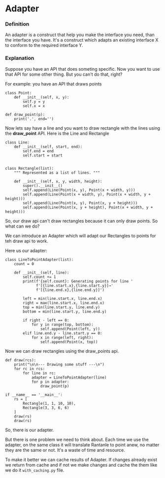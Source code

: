 # Adapter

### Definition
An adapter is a construct that help you make the interface you need, than the interface you have. It's a construct which adapts an existing interface X to conform to the required interface Y.

### Explanation
Suppose you have an API that does someting specific. Now you want to use that API for some other thing. But you can't do that, right?

For example: you have an API that draws points

```
class Point:
    def __init__(self, x, y):
        self.y = y
        self.x = x

def draw_point(p):
    print('.', end='')
```

Now lets say have a line and you want to draw rectangle with the lines using the **draw_point** API. Here is the Line and Rectangle

```
class Line:
    def __init__(self, start, end):
        self.end = end
        self.start = start


class Rectangle(list):
    """ Represented as a list of lines. """

    def __init__(self, x, y, width, height):
        super().__init__()
        self.append(Line(Point(x, y), Point(x + width, y)))
        self.append(Line(Point(x + width, y), Point(x + width, y + height)))
        self.append(Line(Point(x, y), Point(x, y + height)))
        self.append(Line(Point(x, y + height), Point(x + width, y + height)))
```

So, our draw api can't draw rectangles because it can only draw points. So what can we do?

We can introduce an Adapter which will adapt our Rectangles to points for teh draw api to work.

Here us our adapter:

```
class LineToPointAdapter(list):
    count = 0

    def __init__(self, line):
        self.count += 1
        print(f'{self.count}: Generating points for line '
              f'[{line.start.x},{line.start.y}]→'
              f'[{line.end.x},{line.end.y}]')

        left = min(line.start.x, line.end.x)
        right = max(line.start.x, line.end.x)
        top = min(line.start.y, line.end.y)
        bottom = min(line.start.y, line.end.y)

        if right - left == 0:
            for y in range(top, bottom):
                self.append(Point(left, y))
        elif line.end.y - line.start.y == 0:
            for x in range(left, right):
                self.append(Point(x, top))

```

Now we can draw rectangles using the draw_points api.


```
def draw(rcs):
    print("\n\n--- Drawing some stuff ---\n")
    for rc in rcs:
        for line in rc:
            adapter = LineToPointAdapter(line)
            for p in adapter:
                draw_point(p)

if __name__ == '__main__':
    rs = [
        Rectangle(1, 1, 10, 10),
        Rectangle(3, 3, 6, 6)
    ]
    draw(rs)
    draw(rs)
```

So, there is our adapter.

But there is one problem we need to think about. Each time we use the adapter, on the same class it will translate Rantanle to point anew, no matter they are the same or not. It's a waste of time and resource.

To make it better we can cache results of Adapter. If changes already exist we return from cache and if not we make changes and cache the them like we do it `with_caching.py` file.

